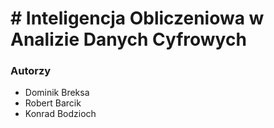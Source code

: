 # # Inteligencja Obliczeniowa w Analizie Danych Cyfrowych

### Autorzy
- Dominik Breksa
- Robert Barcik
- Konrad Bodzioch